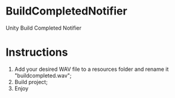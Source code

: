# BuildCompletedNotifier
Unity Build Completed Notifier

# Instructions

1. Add your desired WAV file to a resources folder and rename it "buildcompleted.wav";
2. Build project;
3. Enjoy
